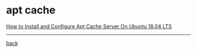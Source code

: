 # apt cache

[How to Install and Configure Apt Cache Server On Ubuntu 18.04 LTS](https://www.linuxsysadmins.com/setup-apt-cache-server-on-ubuntu/)


---
[back](./README.md)

